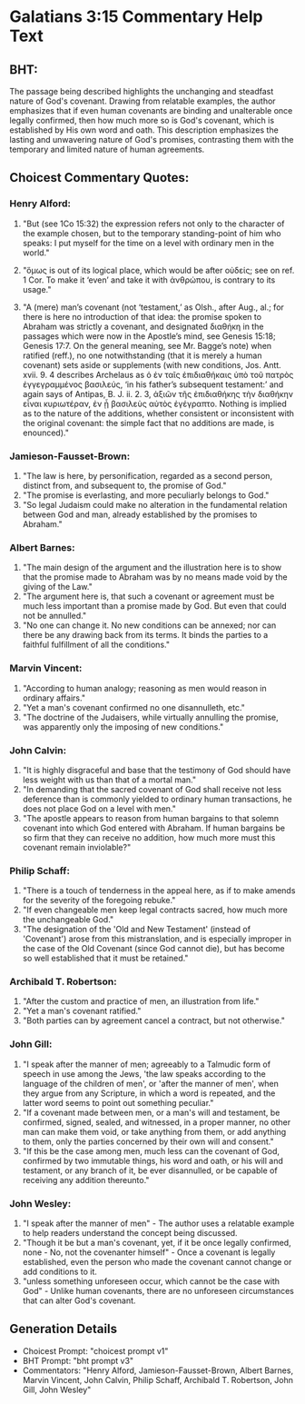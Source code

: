 # Galatians 3:15 Commentary Help Text

## BHT:
The passage being described highlights the unchanging and steadfast nature of God's covenant. Drawing from relatable examples, the author emphasizes that if even human covenants are binding and unalterable once legally confirmed, then how much more so is God's covenant, which is established by His own word and oath. This description emphasizes the lasting and unwavering nature of God's promises, contrasting them with the temporary and limited nature of human agreements.

## Choicest Commentary Quotes:
### Henry Alford:
1. "But (see 1Co 15:32) the expression refers not only to the character of the example chosen, but to the temporary standing-point of him who speaks: I put myself for the time on a level with ordinary men in the world."

2. "ὅμως is out of its logical place, which would be after οὐδείς; see on ref. 1 Cor. To make it ‘even’ and take it with ἀνθρώπου, is contrary to its usage."

3. "A (mere) man’s covenant (not ‘testament,’ as Olsh., after Aug., al.; for there is here no introduction of that idea: the promise spoken to Abraham was strictly a covenant, and designated διαθήκη in the passages which were now in the Apostle’s mind, see Genesis 15:18; Genesis 17:7. On the general meaning, see Mr. Bagge’s note) when ratified (reff.), no one notwithstanding (that it is merely a human covenant) sets aside or supplements (with new conditions, Jos. Antt. xvii. 9. 4 describes Archelaus as ὁ ἐν ταῖς ἐπιδιαθήκαις ὑπὸ τοῦ πατρὸς ἐγγεγραμμένος βασιλεύς, ‘in his father’s subsequent testament:’ and again says of Antipas, B. J. ii. 2. 3, ἀξιῶν τῆς ἐπιδιαθήκης τὴν διαθήκην εἶναι κυριωτέραν, ἐν ᾗ βασιλεὺς αὐτὸς ἐγέγραπτο. Nothing is implied as to the nature of the additions, whether consistent or inconsistent with the original covenant: the simple fact that no additions are made, is enounced)."

### Jamieson-Fausset-Brown:
1. "The law is here, by personification, regarded as a second person, distinct from, and subsequent to, the promise of God."
2. "The promise is everlasting, and more peculiarly belongs to God."
3. "So legal Judaism could make no alteration in the fundamental relation between God and man, already established by the promises to Abraham."

### Albert Barnes:
1. "The main design of the argument and the illustration here is to show that the promise made to Abraham was by no means made void by the giving of the Law."
2. "The argument here is, that such a covenant or agreement must be much less important than a promise made by God. But even that could not be annulled."
3. "No one can change it. No new conditions can be annexed; nor can there be any drawing back from its terms. It binds the parties to a faithful fulfillment of all the conditions."

### Marvin Vincent:
1. "According to human analogy; reasoning as men would reason in ordinary affairs."
2. "Yet a man's covenant confirmed no one disannulleth, etc."
3. "The doctrine of the Judaisers, while virtually annulling the promise, was apparently only the imposing of new conditions."

### John Calvin:
1. "It is highly disgraceful and base that the testimony of God should have less weight with us than that of a mortal man."
2. "In demanding that the sacred covenant of God shall receive not less deference than is commonly yielded to ordinary human transactions, he does not place God on a level with men."
3. "The apostle appears to reason from human bargains to that solemn covenant into which God entered with Abraham. If human bargains be so firm that they can receive no addition, how much more must this covenant remain inviolable?"

### Philip Schaff:
1. "There is a touch of tenderness in the appeal here, as if to make amends for the severity of the foregoing rebuke." 
2. "If even changeable men keep legal contracts sacred, how much more the unchangeable God."
3. "The designation of the 'Old and New Testament' (instead of 'Covenant') arose from this mistranslation, and is especially improper in the case of the Old Covenant (since God cannot die), but has become so well established that it must be retained."

### Archibald T. Robertson:
1. "After the custom and practice of men, an illustration from life."
2. "Yet a man's covenant ratified."
3. "Both parties can by agreement cancel a contract, but not otherwise."

### John Gill:
1. "I speak after the manner of men; agreeably to a Talmudic form of speech in use among the Jews, 'the law speaks according to the language of the children of men', or 'after the manner of men', when they argue from any Scripture, in which a word is repeated, and the latter word seems to point out something peculiar."
2. "If a covenant made between men, or a man's will and testament, be confirmed, signed, sealed, and witnessed, in a proper manner, no other man can make them void, or take anything from them, or add anything to them, only the parties concerned by their own will and consent."
3. "If this be the case among men, much less can the covenant of God, confirmed by two immutable things, his word and oath, or his will and testament, or any branch of it, be ever disannulled, or be capable of receiving any addition thereunto."

### John Wesley:
1. "I speak after the manner of men" - The author uses a relatable example to help readers understand the concept being discussed.
2. "Though it be but a man's covenant, yet, if it be once legally confirmed, none - No, not the covenanter himself" - Once a covenant is legally established, even the person who made the covenant cannot change or add conditions to it.
3. "unless something unforeseen occur, which cannot be the case with God" - Unlike human covenants, there are no unforeseen circumstances that can alter God's covenant.


## Generation Details
- Choicest Prompt: "choicest prompt v1"
- BHT Prompt: "bht prompt v3"
- Commentators: "Henry Alford, Jamieson-Fausset-Brown, Albert Barnes, Marvin Vincent, John Calvin, Philip Schaff, Archibald T. Robertson, John Gill, John Wesley"
